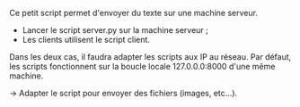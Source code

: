 Ce petit script permet d'envoyer du texte sur une machine serveur.
 - Lancer le script server.py sur la machine serveur ;
 - Les clients utilisent le script client.

Dans les deux cas, il faudra adapter les scripts aux IP au réseau.
Par défaut, les scripts fonctionnent sur la boucle locale 127.0.0.0:8000 d'une même machine.

-> Adapter le script pour envoyer des fichiers (images, etc...).
